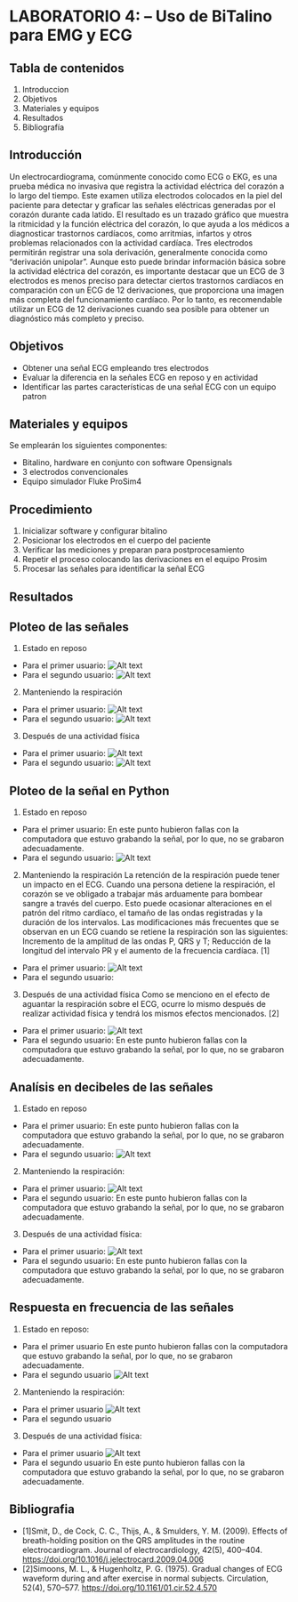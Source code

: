# LABORATORIO 4: – Uso de BiTalino para EMG y ECG
## Tabla de contenidos
1. Introduccion
2. Objetivos
3. Materiales y equipos
4. Resultados
5. Bibliografía 
## Introducción
Un electrocardiograma, comúnmente conocido como ECG o EKG, es una prueba médica no invasiva que registra la actividad eléctrica del corazón a lo largo del tiempo. Este examen utiliza electrodos colocados en la piel del paciente para detectar y graficar las señales eléctricas generadas por el corazón durante cada latido. El resultado es un trazado gráfico que muestra la ritmicidad y la función eléctrica del corazón, lo que ayuda a los médicos a diagnosticar trastornos cardíacos, como arritmias, infartos y otros problemas relacionados con la actividad cardíaca.
Tres electrodos permitirán registrar una sola derivación, generalmente conocida como “derivación unipolar”. Aunque esto puede brindar información básica sobre la actividad eléctrica del corazón, es importante destacar que un ECG de 3 electrodos es menos preciso para detectar ciertos trastornos cardíacos en comparación con un ECG de 12 derivaciones, que proporciona una imagen más completa del funcionamiento cardíaco. Por lo tanto, es recomendable utilizar un ECG de 12 derivaciones cuando sea posible para obtener un diagnóstico más completo y preciso.

## Objetivos
- Obtener una señal ECG empleando tres electrodos
- Evaluar la diferencia en la señales ECG en reposo y en actividad 
- Identificar las partes características de una señal ECG con un equipo patron
## Materiales y equipos
Se emplearán los siguientes componentes:
- Bitalino, hardware en conjunto con software Opensignals
- 3 electrodos convencionales
- Equipo simulador Fluke ProSim4
## Procedimiento
1. Inicializar software y configurar bitalino
2. Posicionar los electrodos en el cuerpo del paciente
3. Verificar las mediciones y preparan para postprocesamiento
4. Repetir el proceso colocando las derivaciones en el equipo Prosim
5. Procesar las señales para identificar la señal ECG
## Resultados
## Ploteo de las señales
1. Estado en reposo
- Para el primer usuario:
![Alt text](../../imagen/ecg1.png)
- Para el segundo usuario:
![Alt text](image-1.png)
2. Manteniendo la respiración
- Para el primer usuario:
![Alt text](image-2.png)
- Para el segundo usuario:
![Alt text](image-3.png)
3. Después de una actividad física
- Para el primer usuario:
![Alt text](image-4.png)
- Para el segundo usuario:
![Alt text](image-5.png)
## Ploteo de la señal en Python
1. Estado en reposo
- Para el primer usuario:
En este punto hubieron fallas con la computadora que estuvo grabando la señal, por lo que, no se grabaron adecuadamente.
- Para el segundo usuario:
![Alt text](../../imagen/piero_reposo.png)
2. Manteniendo la respiración
La retención de la respiración puede tener un impacto en el ECG. Cuando una persona detiene la respiración, el corazón se ve obligado a trabajar más arduamente para bombear sangre a través del cuerpo. Esto puede ocasionar alteraciones en el patrón del ritmo cardíaco, el tamaño de las ondas registradas y la duración de los intervalos.
Las modificaciones más frecuentes que se observan en un ECG cuando se retiene la respiración son las siguientes: Incremento de la amplitud de las ondas P, QRS y T; Reducción de la longitud del intervalo PR y el aumento de la frecuencia cardíaca. [1]
- Para el primer usuario:
![Alt text](../../imagen/daniel_respiracion.png)
- Para el segundo usuario:

3. Después de una actividad física
Como se menciono en el efecto de aguantar la respiración sobre el ECG, ocurre lo mismo después de realizar actividad física y tendrá los mismos efectos mencionados. [2]
- Para el primer usuario:
![Alt text](../../imagen/daniel_esfuerzo.png)
- Para el segundo usuario:
En este punto hubieron fallas con la computadora que estuvo grabando la señal, por lo que, no se grabaron adecuadamente.
## Analísis en decibeles de las señales
1. Estado en reposo
- Para el primer usuario:
En este punto hubieron fallas con la computadora que estuvo grabando la señal, por lo que, no se grabaron adecuadamente.
- Para el segundo usuario:
![Alt text](../../imagen/FFT_piero_reposo.png)
2. Manteniendo la respiración:
- Para el primer usuario:
![Alt text](../../imagen/FFT_daniel_respiracion.png)
- Para el segundo usuario:
En este punto hubieron fallas con la computadora que estuvo grabando la señal, por lo que, no se grabaron adecuadamente.
3. Después de una actividad física:
- Para el primer usuario:
![Alt text](../../imagen/FFT_daniel_esfuerzo.png)
- Para el segundo usuario:
En este punto hubieron fallas con la computadora que estuvo grabando la señal, por lo que, no se grabaron adecuadamente.
## Respuesta en frecuencia de las señales
1. Estado en reposo:
- Para el primer usuario
En este punto hubieron fallas con la computadora que estuvo grabando la señal, por lo que, no se grabaron adecuadamente.
- Para el segundo usuario
![Alt text](<../../imagen/piero reposo fft.png>)
2. Manteniendo la respiración:
- Para el primer usuario
![Alt text](../../imagen/danielrespiracionfft.png)
- Para el segundo usuario
3. Después de una actividad física:
- Para el primer usuario
![Alt text](../../imagen/danielfft_agitado.png)
- Para el segundo usuario
En este punto hubieron fallas con la computadora que estuvo grabando la señal, por lo que, no se grabaron adecuadamente.
## Bibliografia
- [1]Smit, D., de Cock, C. C., Thijs, A., & Smulders, Y. M. (2009). Effects of breath-holding position on the QRS amplitudes in the routine electrocardiogram. Journal of electrocardiology, 42(5), 400–404. https://doi.org/10.1016/j.jelectrocard.2009.04.006
- [2]Simoons, M. L., & Hugenholtz, P. G. (1975). Gradual changes of ECG waveform during and after exercise in normal subjects. Circulation, 52(4), 570–577. https://doi.org/10.1161/01.cir.52.4.570